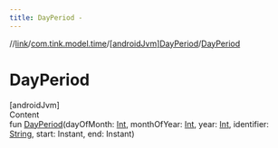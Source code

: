 ```yaml
---
title: DayPeriod -
---
```

//[link](../../index.md)/[com.tink.model.time](../index.md)/[[androidJvm]DayPeriod](index.md)/[DayPeriod](-day-period.md)



# DayPeriod  
[androidJvm]  
Content  
fun [DayPeriod](-day-period.md)(dayOfMonth: [Int](https://kotlinlang.org/api/latest/jvm/stdlib/kotlin/-int/index.html), monthOfYear: [Int](https://kotlinlang.org/api/latest/jvm/stdlib/kotlin/-int/index.html), year: [Int](https://kotlinlang.org/api/latest/jvm/stdlib/kotlin/-int/index.html), identifier: [String](https://kotlinlang.org/api/latest/jvm/stdlib/kotlin/-string/index.html), start: Instant, end: Instant)  



